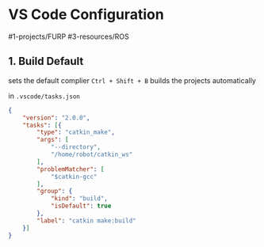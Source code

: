 # VS Code Configuration
#1-projects/FURP #3-resources/ROS  
## 1. Build Default
sets the default complier
`Ctrl + Shift + B` builds the projects automatically

in `.vscode/tasks.json`
```json
{
	"version": "2.0.0",
	"tasks": [{
		"type": "catkin_make",
		"args": [
			"--directory",
			"/home/robot/catkin_ws"
		],
		"problemMatcher": [
			"$catkin-gcc"
		],
		"group": {
			"kind": "build",
			"isDefault": true
		},
		"label": "catkin make:build"
	}]
}
```